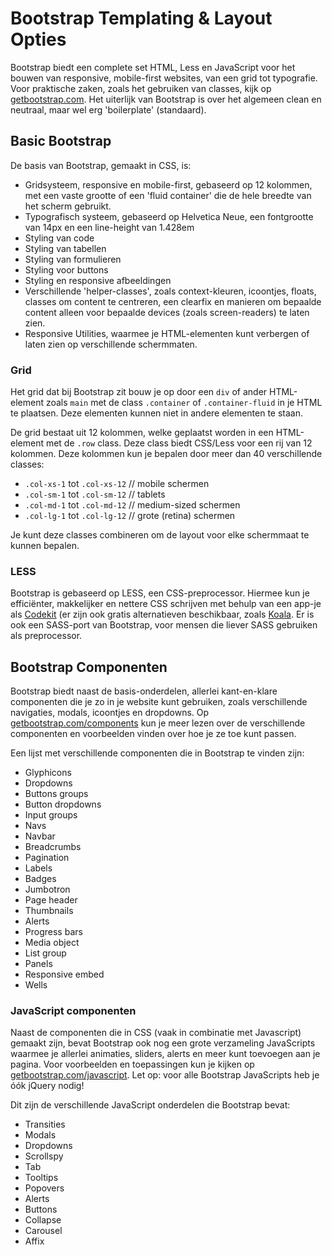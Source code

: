 # Bootstrap Templating & Layout Opties

Bootstrap biedt een complete set HTML, Less en JavaScript voor het bouwen van responsive, mobile-first websites, van een grid tot typografie. Voor praktische zaken, zoals het gebruiken van classes, kijk op [getbootstrap.com](http://www.getbootstrap.com/). Het uiterlijk van Bootstrap is over het algemeen clean en neutraal, maar wel erg 'boilerplate' (standaard).

## Basic Bootstrap

De basis van Bootstrap, gemaakt in CSS, is:

- Gridsysteem, responsive en mobile-first, gebaseerd op 12 kolommen, met een vaste grootte of een 'fluid container' die de hele breedte van het scherm gebruikt.
- Typografisch systeem, gebaseerd op Helvetica Neue, een fontgrootte van 14px en een line-height van 1.428em
- Styling van code
- Styling van tabellen
- Styling van formulieren
- Styling voor buttons
- Styling en responsive afbeeldingen
- Verschillende 'helper-classes', zoals context-kleuren, icoontjes, floats, classes om content te centreren, een clearfix en manieren om bepaalde content alleen voor bepaalde devices (zoals screen-readers) te laten zien.
- Responsive Utilities, waarmee je HTML-elementen kunt verbergen of laten zien op verschillende schermmaten.

### Grid

Het grid dat bij Bootstrap zit bouw je op door een `div` of ander HTML-element zoals `main` met de class `.container` of `.container-fluid` in je HTML te plaatsen. Deze elementen kunnen niet in andere elementen te staan.

De grid bestaat uit 12 kolommen, welke geplaatst worden in een HTML-element met de `.row` class. Deze class biedt CSS/Less voor een rij van 12 kolommen. Deze kolommen kun je bepalen door meer dan 40 verschillende classes:

- `.col-xs-1` tot `.col-xs-12` // mobile schermen
- `.col-sm-1` tot `.col-sm-12` // tablets
- `.col-md-1` tot `.col-md-12` // medium-sized schermen
- `.col-lg-1` tot `.col-lg-12` // grote (retina) schermen

Je kunt deze classes combineren om de layout voor elke schermmaat te kunnen bepalen.

### LESS

Bootstrap is gebaseerd op LESS, een CSS-preprocessor. Hiermee kun je efficiënter, makkelijker en nettere CSS schrijven met behulp van een app-je als [Codekit](https://incident57.com/codekit/) (er zijn ook gratis alternatieven beschikbaar, zoals [Koala](http://koala-app.com/). Er is ook een SASS-port van Bootstrap, voor mensen die liever SASS gebruiken als preprocessor.

## Bootstrap Componenten

Bootstrap biedt naast de basis-onderdelen, allerlei kant-en-klare componenten die je zo in je website kunt gebruiken, zoals verschillende navigaties, modals, icoontjes en dropdowns. Op [getbootstrap.com/components](http://getbootstrap.com/components/) kun je meer lezen over de verschillende componenten en voorbeelden vinden over hoe je ze toe kunt passen.

Een lijst met verschillende componenten die in Bootstrap te vinden zijn:

- Glyphicons
- Dropdowns
- Buttons groups
- Button dropdowns
- Input groups
- Navs
- Navbar
- Breadcrumbs
- Pagination
- Labels
- Badges
- Jumbotron
- Page header
- Thumbnails
- Alerts
- Progress bars
- Media object
- List group
- Panels
- Responsive embed
- Wells

### JavaScript componenten

Naast de componenten die in CSS (vaak in combinatie met Javascript) gemaakt zijn, bevat Bootstrap ook nog een grote verzameling JavaScripts waarmee je allerlei animaties, sliders, alerts en meer kunt toevoegen aan je pagina. Voor voorbeelden en toepassingen kun je kijken op [getbootstrap.com/javascript](http://getbootstrap.com/javascript/). Let op: voor alle Bootstrap JavaScripts heb je óók jQuery nodig!

Dit zijn de verschillende JavaScript onderdelen die Bootstrap bevat:

- Transities
- Modals
- Dropdowns
- Scrollspy
- Tab
- Tooltips
- Popovers
- Alerts
- Buttons
- Collapse
- Carousel
- Affix

